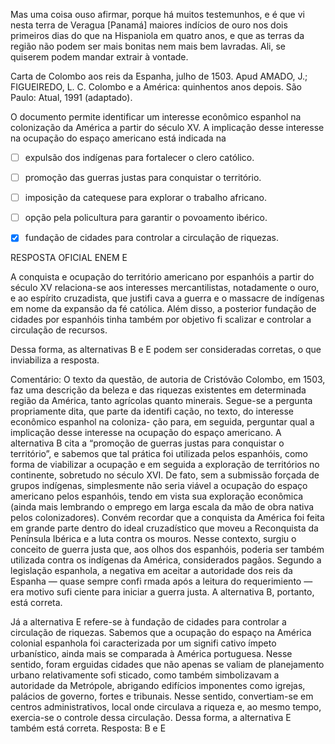 

Mas uma coisa ouso afirmar, porque há muitos testemunhos, e é que vi nesta terra de Veragua \[Panamá] maiores indícios de ouro nos dois primeiros dias do que na Hispaniola em quatro anos, e que as terras da região não podem ser mais bonitas nem mais bem lavradas. Ali, se quiserem podem mandar extrair à vontade.

Carta de Colombo aos reis da Espanha, julho de 1503. Apud AMADO, J.; FIGUEIREDO, L. C. Colombo e a América: quinhentos anos depois. São Paulo: Atual, 1991 (adaptado).

O documento permite identificar um interesse econômico espanhol na colonização da América a partir do século XV. A implicação desse interesse na ocupação do espaço americano está indicada na



- [ ] expulsão dos indígenas para fortalecer o clero católico.
- [ ] promoção das guerras justas para conquistar o território.
- [ ] imposição da catequese para explorar o trabalho africano.
- [ ] opção pela policultura para garantir o povoamento ibérico.
- [x] fundação de cidades para controlar a circulação de riquezas.


RESPOSTA OFICIAL ENEM E

A conquista e ocupação do território americano por espanhóis a partir do século XV relaciona-se aos interesses mercantilistas, notadamente o ouro, e ao espírito cruzadista, que justifi cava a guerra e o massacre de indígenas em nome da expansão da fé católica. Além disso, a posterior fundação de cidades por espanhóis tinha também por objetivo fi scalizar e controlar a circulação de recursos.

Dessa forma, as alternativas B e E podem ser consideradas corretas, o que inviabiliza a resposta.

Comentário: O texto da questão, de autoria de Cristóvão Colombo, em 1503, faz uma descrição da beleza e das riquezas existentes em determinada região da América, tanto agrícolas quanto minerais. Segue-se a pergunta propriamente dita, que parte da identifi cação, no texto, do interesse econômico espanhol na coloniza- ção para, em seguida, perguntar qual a implicação desse interesse na ocupação do espaço americano. A alternativa B cita a “promoção de guerras justas para conquistar o território”, e sabemos que tal prática foi utilizada pelos espanhóis, como forma de viabilizar a ocupação e em seguida a exploração de territórios no continente, sobretudo no século XVI. De fato, sem a submissão forçada de grupos indígenas, simplesmente não seria viável a ocupação do espaço americano pelos espanhóis, tendo em vista sua exploração econômica (ainda mais lembrando o emprego em larga escala da mão de obra nativa pelos colonizadores). Convém recordar que a conquista da América foi feita em grande parte dentro do ideal cruzadístico que moveu a Reconquista da Península Ibérica e a luta contra os mouros. Nesse contexto, surgiu o conceito de guerra justa que, aos olhos dos espanhóis, poderia ser também utilizada contra os indígenas da América, considerados pagãos. Segundo a legislação espanhola, a negativa em aceitar a autoridade dos reis da Espanha — quase sempre confi rmada após a leitura do requerimiento — era motivo sufi ciente para iniciar a guerra justa. A alternativa B, portanto, está correta.

Já a alternativa E refere-se à fundação de cidades para controlar a circulação de riquezas. Sabemos que a ocupação do espaço na América colonial espanhola foi caracterizada por um signifi cativo ímpeto urbanístico, ainda mais se comparada à América portuguesa. Nesse sentido, foram erguidas cidades que não apenas se valiam de planejamento urbano relativamente sofi sticado, como também simbolizavam a autoridade da Metrópole, abrigando edifícios imponentes como igrejas, palácios de governo, fortes e tribunais. Nesse sentido, convertiam-se em centros administrativos, local onde circulava a riqueza e, ao mesmo tempo, exercia-se o controle dessa circulação. Dessa forma, a alternativa E também está correta. Resposta: B e E

        